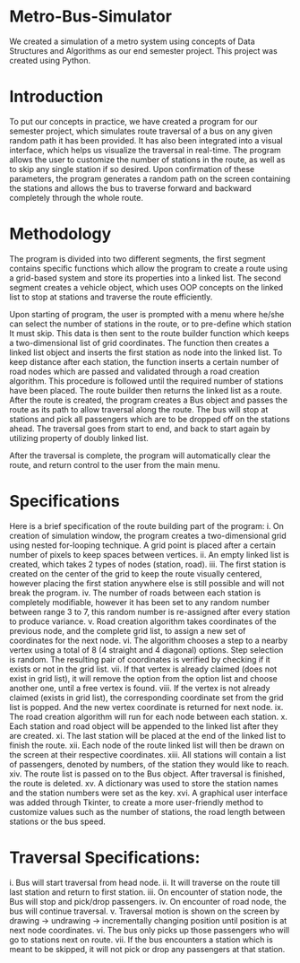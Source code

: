 # Metro-Bus-Simulator
We created a simulation of a metro system using concepts of Data Structures and Algorithms as our end semester project.  This project was created using Python.

# Introduction
To put our concepts in practice, we have created a program for our semester project, which simulates route traversal of a bus on any given random path it has been provided. It has also been integrated into a visual interface, which helps us visualize the traversal in real-time.
The program allows the user to customize the number of stations in the route, as well as to skip any single station if so desired. Upon confirmation of these parameters, the program generates a random path on the screen containing the stations and allows the bus to traverse forward and backward completely through the whole route.

# Methodology
The program is divided into two different segments, the first segment contains specific functions which allow the program to create a route using a grid-based system and store its properties into a linked list. The second segment creates a vehicle object, which uses OOP concepts on the linked list to stop at stations and traverse the route efficiently.

Upon starting of program, the user is prompted with a menu where he/she can select the number of stations in the route, or to pre-define which station It must skip. 
This data is then sent to the route builder function which keeps a two-dimensional list of grid coordinates. The function then creates a linked list object and inserts the first station as node into the linked list.
To keep distance after each station, the function inserts a certain number of road nodes which are passed and validated through a road creation algorithm. This procedure is followed until the required number of stations have been placed. The route builder then returns the linked list as a route.
After the route is created, the program creates a Bus object and passes the route as its path to allow traversal along the route. The bus will stop at stations and pick all passengers which are to be dropped off on the stations ahead. The traversal goes from start to end, and back to start again by utilizing property of doubly linked list.

After the traversal is complete, the program will automatically clear the route, and return control to the user from the main menu.

# Specifications
Here is a brief specification of the route building part of the program:
i.	On creation of simulation window, the program creates a two-dimensional grid using nested for-looping technique. A grid point is placed after a certain number of pixels to keep spaces between vertices.
ii.	An empty linked list is created, which takes 2 types of nodes (station, road).
iii.	The first station is created on the center of the grid to keep the route visually centered, however placing the first station anywhere else is still possible and will not break the program.
iv.	The number of roads between each station is completely modifiable, however it has been set to any random number between range 3 to 7, this random number is re-assigned after every station to produce variance.
v.	Road creation algorithm takes coordinates of the previous node, and the complete grid list, to assign a new set of coordinates for the next node.
vi.	The algorithm chooses a step to a nearby vertex using a total of 8 (4 straight and 4 diagonal) options. Step selection is random. The resulting pair of coordinates is verified by checking if it exists or not in the grid list. 
vii.	If that vertex is already claimed (does not exist in grid list), it will remove the option from the option list and choose another one, until a free vertex is found.
viii.	If the vertex is not already claimed (exists in grid list), the corresponding coordinate set from the grid list is popped. And the new vertex coordinate is returned for next node.
ix.	The road creation algorithm will run for each node between each station.
x.	Each station and road object will be appended to the linked list after they are created.
xi.	The last station will be placed at the end of the linked list to finish the route.
xii.	Each node of the route linked list will then be drawn on the screen at their respective coordinates.
xiii.	All stations will contain a list of passengers, denoted by numbers, of the station they would like to reach.
xiv.	The route list is passed on to the Bus object. After traversal is finished, the route is deleted.
xv.	 A dictionary was used to store the station names and the station numbers were set as the key.
xvi.	A graphical user interface was added through Tkinter, to create a more user-friendly method to customize values such as the number of stations, the road length between stations or the bus speed.

# Traversal Specifications:
i.	Bus will start traversal from head node.
ii.	It will traverse on the route till last station and return to first station.
iii.	On encounter of station node, the Bus will stop and pick/drop passengers.
iv.	On encounter of road node, the bus will continue traversal.
v.	Traversal motion is shown on the screen by drawing -> undrawing -> incrementally changing position until position is at next node coordinates.
vi.	The bus only picks up those passengers who will go to stations next on route.
vii.	If the bus encounters a station which is meant to be skipped, it will not pick or drop any passengers at that station.
